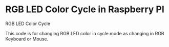 # RGB LED Color Cycle in Raspberry PI
RGB LED Color Cycle 

This code is for changing RGB LED color in cycle mode  as changing in RGB Keyboard or Mouse.
 
